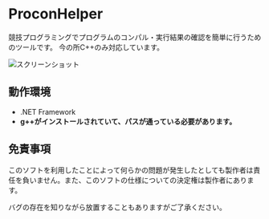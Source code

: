 # ProconHelper
競技プログラミングでプログラムのコンパル・実行結果の確認を簡単に行うためのツールです。
今の所C++のみ対応しています。

![スクリーンショット](https://i.imgur.com/TV446nr.png)

## 動作環境
 - .NET Framework
 - **g++がインストールされていて、パスが通っている必要があります。**

## 免責事項
このソフトを利用したことによって何らかの問題が発生したとしても製作者は責任を負いません。また、このソフトの仕様についての決定権は製作者にあります。

バグの存在を知りながら放置することもありますがご了承ください。
